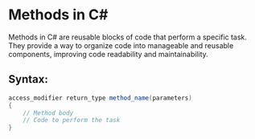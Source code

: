 # Methods in C#

Methods in C# are reusable blocks of code that perform a specific task. They provide a way to organize code into manageable and reusable components, improving code readability and maintainability.

## Syntax:

```csharp
access_modifier return_type method_name(parameters)
{
    // Method body
    // Code to perform the task
}
